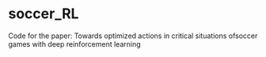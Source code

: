 # soccer_RL

Code for the paper: Towards optimized actions in critical situations ofsoccer games with deep reinforcement learning
